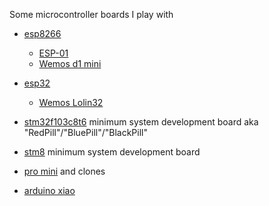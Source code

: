 Some microcontroller boards I play with

  * [esp8266](https://www.espressif.com/en/products/hardware/esp8266ex/overview)
    * [ESP-01](https://www.aliexpress.com/wholesale?SearchText=esp+01)
    * [Wemos d1 mini](https://wiki.wemos.cc/products:d1:d1_mini)
  * [esp32](https://www.espressif.com/en/products/hardware/esp32/overview)
    * [Wemos Lolin32](https://wiki.wemos.cc/products:lolin32:lolin32)
    
  * [stm32f103c8t6](http://wiki.stm32duino.com/index.php?title=STM32F103_boards) minimum system development board aka "RedPill"/"BluePill"/"BlackPill"
  * [stm8](https://www.cnx-software.com/2015/01/18/one-dollar-development-board/) minimum system development board
  * [pro mini](https://www.arduino.cc/en/Guide/ArduinoProMini) and clones

  * [arduino xiao](https://www.seeedstudio.com/Seeeduino-XIAO-Arduino-Microcontroller-SAMD21-Cortex-M0+-p-4426.html)
